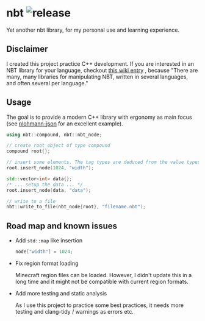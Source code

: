 # nbt ![release](https://github.com/awegsche/nbt/actions/workflows/release.yml/badge.svg)

Yet another nbt library, for my personal use and learning experience.

## Disclaimer

I created this project practice C++ development.
If you are interested in an NBT library for your language, checkout
[this wiki entry](https://wiki.vg/NBT) ,
because "There are many, many libraries for manipulating NBT, written in several languages, and often several per language."

## Usage

The goal is to provide a modern C++ library with ergonomy as main focus (see [nlohmann-json](https://github.com/nlohmann/json) for an excellent example).

```cpp
using nbt::compound, nbt::nbt_node;

// create root object of type compound
compound root{};

// insert some elements. The tag types are deduced from the value types (int -> TAG_Int, std::vector<int> -> TAG_IntArray, etc.)
root.insert_node(1024, "width"); 

std::vector<int> data{};
/* ... setup the data ... */
root.insert_node(data, "data");

// write to a file
nbt::write_to_file(nbt_node{root}, "filename.nbt");
```

## Road map and known issues

- Add `std::map` like insertion

  ```cpp
  node["width"] = 1024;
  ```
  
- Fix region format loading

  Minecraft region files can be loaded. However, I didn't update this in a long time and it might not be compatible with current region formats.
  
- Add more testing and static analysis

  As I use this project to practice some best practices, it needs more testing and clang-tidy / warnings as errors etc.
